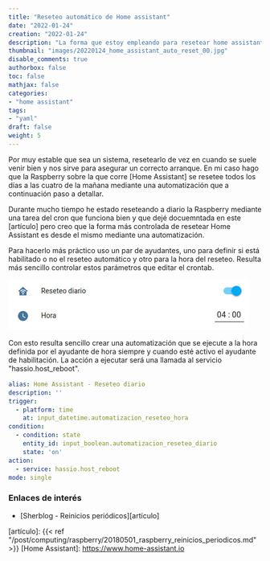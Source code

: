 ```yaml
---
title: "Reseteo automático de Home assistant"
date: "2022-01-24"
creation: "2022-01-24"
description: "La forma que estoy empleando para resetear home assistant a diario"
thumbnail: "images/20220124_home_assistant_auto_reset_00.jpg"
disable_comments: true
authorbox: false
toc: false
mathjax: false
categories:
- "home assistant"
tags:
- "yaml"
draft: false
weight: 5
---
```

Por muy estable que sea un sistema, resetearlo de vez en cuando se suele venir bien y nos sirve para asegurar un correcto arranque. En mi caso hago que la Raspberry sobre la que corre [Home Assistant] se resetee todos los días a las cuatro de la mañana mediante una automatización que a continuación paso a detallar.
<!--more-->

Durante mucho tiempo he estado reseteando a diario la Raspberry mediante una tarea del cron que funciona bien y que dejé docuemntada en este [artículo] pero creo que la forma más controlada de resetear Home Assistant es desde el mismo mediante una automatización.

Para hacerlo más práctico uso un par de ayudantes, uno para definir si está habilitado o no el reseteo automático y otro para la hora del reseteo. Resulta más sencillo controlar estos parámetros que editar el crontab.

![image-01]

Con esto resulta sencillo crear una automatización que se ejecute a la hora definida por el ayudante de hora siempre y cuando esté activo el ayudante de habilitación. La acción a ejecutar será una llamada al servicio "hassio.host_reboot".

``` yaml
alias: Home Assistant - Reseteo diario
description: ''
trigger:
  - platform: time
    at: input_datetime.automatizacion_reseteo_hora
condition:
  - condition: state
    entity_id: input_boolean.automatizacion_reseteo_diario
    state: 'on'
action:
  - service: hassio.host_reboot
mode: single
```

### Enlaces de interés
- [Sherblog - Reinicios periódicos][artículo]

[artículo]: {{< ref "/post/computing/raspberry/20180501_raspberry_reinicios_periodicos.md" >}}
[Home Assistant]: https://www.home-assistant.io

[image-01]: /images/20220124_home_assistant_auto_reset_01.jpg
